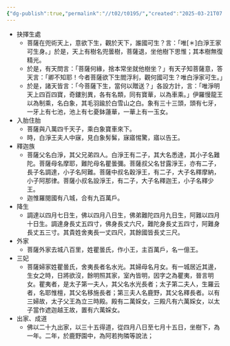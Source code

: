```yaml
---
{"dg-publish":true,"permalink":"//t02/t0195/","created":"2025-03-21T07:57:17.365+08:00","updated":"2025-03-22T22:09:13.249+08:00"}
---
```


- 抉擇生處
    - 菩薩在兜術天上，意欲下生，觀於天下，誰國可生？言：「唯[＊]白淨王家可生身。」於是，天上有樹名兜曇樹，菩薩退，坐他樹下思惟；其本樹無復精光。
    - 於是，有天問言：「菩薩何緣，捨本常坐就他樹坐？」有天子知菩薩意，答天言：「卿不知耶！今者菩薩欲下生閻浮利，觀何國可生？唯白淨家可生。」
    - 於是，諸天皆言：「今菩薩下生，當何以贈送？」各設方計，言：「唯淨明天上四百四寶，奇鏤別異，各有名類，同有寶華，以為車乘。」伊羅慢龍王以為制乘，名白象，其毛羽踰於白雪山之白。象有三十三頭，頭有七牙，一牙上有七池，池上有七憂鉢蓮華，一華上有一玉女。
- 入胎住胎
    - 菩薩與八萬四千天子，乘白象寶車來下。
    - 時，白淨王夫人中寐，見白象髣髴，寐寤惕驚，寤以告王。
- 釋迦族
    - 菩薩父名白淨，其父兄弟四人。白淨王有二子，其大名悉達，其小子名難陀。菩薩母名摩耶，難陀母名瞿曇彌。菩薩叔父名甘露淨王，亦有二子，長子名調達，小子名阿難。菩薩中叔名穀淨王，有二子，大子名釋摩納，小子阿那律。菩薩小叔名設淨王，有二子，大子名釋迦王，小子名釋少王。
    - 迦惟羅閱國有八城，合有九百萬戶。
- 降生
    - 調達以四月七日生，佛以四月八日生，佛弟難陀四月九日生，阿難以四月十日生。調達身長丈五四寸，佛身長丈六尺，難陀身長丈五四寸，阿難身長丈五三寸。其貴姓舍夷長一丈四尺，其餘國皆長丈三尺。
- 外家
    - 菩薩外家去城八百里，姓瞿曇氏，作小王，主百萬戶，名一億王。
- 三妃
    - 菩薩婦家姓瞿曇氏，舍夷長者名水光。其婦母名月女。有一城居近其邊，生女之時，日將欲沒，餘明照其家，室內皆明，因字之為瞿夷，晉言明女。瞿夷者，是太子第一夫人，其父名水光長者；太子第二夫人，生羅云者，名耶惟檀，其父名移施長者；第三夫人名鹿野，其父名釋長者。以有三婦故，太子父王為立三時殿。殿有二萬婇女，三殿凡有六萬婇女，以太子當作遮迦越王故，置有六萬婇女。
- 出家、成道
    - 佛以二十九出家，以三十五得道，從四月八日至七月十五日，坐樹下，為一年。二年，於鹿野園中，為阿若拘隣等說法；